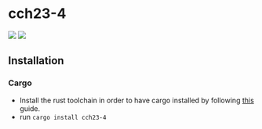 # cch23-4
![](https://img.shields.io/badge/made_by_cryptograthor-black?style=flat&logo=undertale&logoColor=hotpink)
![](https://github.com/thor314/cch23-4/actions/workflows/ci/badge.svg)
<!-- [![crates.io](https://img.shields.io/crates/v/cch23-4.svg)](https://crates.io/crates/cch23-4) -->
<!-- [![Documentation](https://docs.rs/cch23-4/badge.svg)](https://docs.rs/cch23-4) -->
## Installation
### Cargo
- Install the rust toolchain in order to have cargo installed by following [this](https://www.rust-lang.org/tools/install) guide.
- run `cargo install cch23-4`
